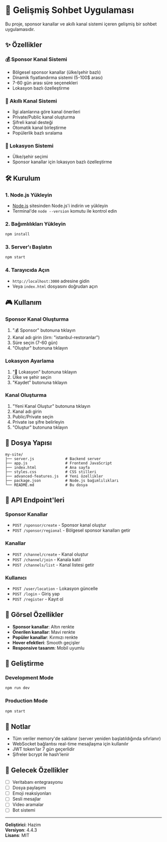 # 🚀 Gelişmiş Sohbet Uygulaması

Bu proje, sponsor kanallar ve akıllı kanal sistemi içeren gelişmiş bir sohbet uygulamasıdır.

## ✨ Özellikler

### 💰 Sponsor Kanal Sistemi
- Bölgesel sponsor kanallar (ülke/şehir bazlı)
- Dinamik fiyatlandırma sistemi (5-100$ arası)
- 7-60 gün arası süre seçenekleri
- Lokasyon bazlı özelleştirme

### 🎯 Akıllı Kanal Sistemi
- İlgi alanlarına göre kanal önerileri
- Private/Public kanal oluşturma
- Şifreli kanal desteği
- Otomatik kanal birleştirme
- Popülerlik bazlı sıralama

### 📍 Lokasyon Sistemi
- Ülke/şehir seçimi
- Sponsor kanallar için lokasyon bazlı özelleştirme

## 🛠️ Kurulum

### 1. Node.js Yükleyin
- [Node.js](https://nodejs.org/) sitesinden Node.js'i indirin ve yükleyin
- Terminal'de `node --version` komutu ile kontrol edin

### 2. Bağımlılıkları Yükleyin
```bash
npm install
```

### 3. Server'ı Başlatın
```bash
npm start
```

### 4. Tarayıcıda Açın
- `http://localhost:3000` adresine gidin
- Veya `index.html` dosyasını doğrudan açın

## 🎮 Kullanım

### Sponsor Kanal Oluşturma
1. "💰 Sponsor" butonuna tıklayın
2. Kanal adı girin (örn: "istanbul-restoranlar")
3. Süre seçin (7-60 gün)
4. "Oluştur" butonuna tıklayın

### Lokasyon Ayarlama
1. "📍 Lokasyon" butonuna tıklayın
2. Ülke ve şehir seçin
3. "Kaydet" butonuna tıklayın

### Kanal Oluşturma
1. "Yeni Kanal Oluştur" butonuna tıklayın
2. Kanal adı girin
3. Public/Private seçin
4. Private ise şifre belirleyin
5. "Oluştur" butonuna tıklayın

## 📁 Dosya Yapısı

```
my-site/
├── server.js              # Backend server
├── app.js                 # Frontend JavaScript
├── index.html             # Ana sayfa
├── styles.css             # CSS stilleri
├── advanced-features.js   # Yeni özellikler
├── package.json           # Node.js bağımlılıkları
└── README.md              # Bu dosya
```

## 🔧 API Endpoint'leri

### Sponsor Kanallar
- `POST /sponsor/create` - Sponsor kanal oluştur
- `POST /sponsor/regional` - Bölgesel sponsor kanalları getir

### Kanallar
- `POST /channel/create` - Kanal oluştur
- `POST /channel/join` - Kanala katıl
- `POST /channels/list` - Kanal listesi getir

### Kullanıcı
- `POST /user/location` - Lokasyon güncelle
- `POST /login` - Giriş yap
- `POST /register` - Kayıt ol

## 🎨 Görsel Özellikler

- **Sponsor kanallar**: Altın renkte
- **Önerilen kanallar**: Mavi renkte
- **Popüler kanallar**: Kırmızı renkte
- **Hover efektleri**: Smooth geçişler
- **Responsive tasarım**: Mobil uyumlu

## 🚀 Geliştirme

### Development Mode
```bash
npm run dev
```

### Production Mode
```bash
npm start
```

## 📝 Notlar

- Tüm veriler memory'de saklanır (server yeniden başlatıldığında sıfırlanır)
- WebSocket bağlantısı real-time mesajlaşma için kullanılır
- JWT token'lar 7 gün geçerlidir
- Şifreler bcrypt ile hash'lenir

## 🎯 Gelecek Özellikler

- [ ] Veritabanı entegrasyonu
- [ ] Dosya paylaşımı
- [ ] Emoji reaksiyonları
- [ ] Sesli mesajlar
- [ ] Video aramalar
- [ ] Bot sistemi

---

**Geliştirici**: Hazim  
**Versiyon**: 4.4.3  
**Lisans**: MIT